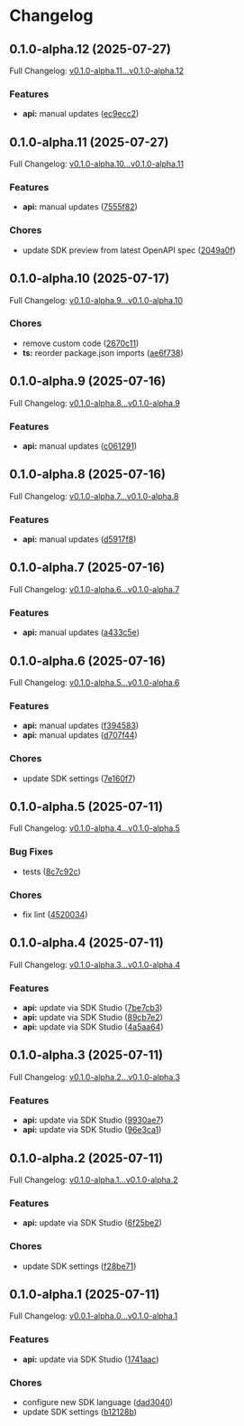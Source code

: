 # Changelog

## 0.1.0-alpha.12 (2025-07-27)

Full Changelog: [v0.1.0-alpha.11...v0.1.0-alpha.12](https://github.com/greenflash-ai/typescript/compare/v0.1.0-alpha.11...v0.1.0-alpha.12)

### Features

* **api:** manual updates ([ec9ecc2](https://github.com/greenflash-ai/typescript/commit/ec9ecc220d521d6f0ab93c32f86adbb49d9a6dc3))

## 0.1.0-alpha.11 (2025-07-27)

Full Changelog: [v0.1.0-alpha.10...v0.1.0-alpha.11](https://github.com/greenflash-ai/typescript/compare/v0.1.0-alpha.10...v0.1.0-alpha.11)

### Features

* **api:** manual updates ([7555f82](https://github.com/greenflash-ai/typescript/commit/7555f82672bb4e05400aead93c1d387986888617))


### Chores

* update SDK preview from latest OpenAPI spec ([2049a0f](https://github.com/greenflash-ai/typescript/commit/2049a0f8d46d5c3e550c16fdf91e00baf8e198da))

## 0.1.0-alpha.10 (2025-07-17)

Full Changelog: [v0.1.0-alpha.9...v0.1.0-alpha.10](https://github.com/greenflash-ai/typescript/compare/v0.1.0-alpha.9...v0.1.0-alpha.10)

### Chores

* remove custom code ([2670c11](https://github.com/greenflash-ai/typescript/commit/2670c110a52efd5de38f6d4cb04e24d643a6d605))
* **ts:** reorder package.json imports ([ae6f738](https://github.com/greenflash-ai/typescript/commit/ae6f7386a38341f794d3ddba7f94493baead64f1))

## 0.1.0-alpha.9 (2025-07-16)

Full Changelog: [v0.1.0-alpha.8...v0.1.0-alpha.9](https://github.com/greenflash-ai/typescript/compare/v0.1.0-alpha.8...v0.1.0-alpha.9)

### Features

* **api:** manual updates ([c061291](https://github.com/greenflash-ai/typescript/commit/c061291a17a9c25885536f612f9a9636f3fe16e8))

## 0.1.0-alpha.8 (2025-07-16)

Full Changelog: [v0.1.0-alpha.7...v0.1.0-alpha.8](https://github.com/greenflash-ai/typescript/compare/v0.1.0-alpha.7...v0.1.0-alpha.8)

### Features

* **api:** manual updates ([d5917f8](https://github.com/greenflash-ai/typescript/commit/d5917f855d72b7ce6f6ad79c74d3b9560b937c1a))

## 0.1.0-alpha.7 (2025-07-16)

Full Changelog: [v0.1.0-alpha.6...v0.1.0-alpha.7](https://github.com/greenflash-ai/typescript/compare/v0.1.0-alpha.6...v0.1.0-alpha.7)

### Features

* **api:** manual updates ([a433c5e](https://github.com/greenflash-ai/typescript/commit/a433c5e086c4d030535720d30c4b850b618a08ab))

## 0.1.0-alpha.6 (2025-07-16)

Full Changelog: [v0.1.0-alpha.5...v0.1.0-alpha.6](https://github.com/greenflash-ai/typescript/compare/v0.1.0-alpha.5...v0.1.0-alpha.6)

### Features

* **api:** manual updates ([f394583](https://github.com/greenflash-ai/typescript/commit/f39458372879ccc5eab4284f930964df2c6c7f78))
* **api:** manual updates ([d707f44](https://github.com/greenflash-ai/typescript/commit/d707f44ddc5496ed4088940fc3bc2cfdac737905))


### Chores

* update SDK settings ([7e160f7](https://github.com/greenflash-ai/typescript/commit/7e160f70f83c16954821841de590cb9163c30629))

## 0.1.0-alpha.5 (2025-07-11)

Full Changelog: [v0.1.0-alpha.4...v0.1.0-alpha.5](https://github.com/greenflash-ai/typescript/compare/v0.1.0-alpha.4...v0.1.0-alpha.5)

### Bug Fixes

* tests ([8c7c92c](https://github.com/greenflash-ai/typescript/commit/8c7c92c806f29f0a61ccc44ab584060d687cdd60))


### Chores

* fix lint ([4520034](https://github.com/greenflash-ai/typescript/commit/4520034fa575aac4dbe20024394746a01f319717))

## 0.1.0-alpha.4 (2025-07-11)

Full Changelog: [v0.1.0-alpha.3...v0.1.0-alpha.4](https://github.com/greenflash-ai/typescript/compare/v0.1.0-alpha.3...v0.1.0-alpha.4)

### Features

* **api:** update via SDK Studio ([7be7cb3](https://github.com/greenflash-ai/typescript/commit/7be7cb3639c51e3655096518e36126e30f63ff3c))
* **api:** update via SDK Studio ([89cb7e2](https://github.com/greenflash-ai/typescript/commit/89cb7e2a121150bcd78c76487b0b2870e46520db))
* **api:** update via SDK Studio ([4a5aa64](https://github.com/greenflash-ai/typescript/commit/4a5aa6458c2fc6c8c0673785c68510a310966db7))

## 0.1.0-alpha.3 (2025-07-11)

Full Changelog: [v0.1.0-alpha.2...v0.1.0-alpha.3](https://github.com/greenflash-ai/typescript/compare/v0.1.0-alpha.2...v0.1.0-alpha.3)

### Features

* **api:** update via SDK Studio ([9930ae7](https://github.com/greenflash-ai/typescript/commit/9930ae7b69fe06e14fcfafb1224c703f57d8bd13))
* **api:** update via SDK Studio ([96e3ca1](https://github.com/greenflash-ai/typescript/commit/96e3ca195f958bd94e2e1e33a0fd9a3dcfac9527))

## 0.1.0-alpha.2 (2025-07-11)

Full Changelog: [v0.1.0-alpha.1...v0.1.0-alpha.2](https://github.com/greenflash-ai/typescript/compare/v0.1.0-alpha.1...v0.1.0-alpha.2)

### Features

* **api:** update via SDK Studio ([6f25be2](https://github.com/greenflash-ai/typescript/commit/6f25be2e77f57474963536aad5589c64f402466d))


### Chores

* update SDK settings ([f28be71](https://github.com/greenflash-ai/typescript/commit/f28be712b18e5b8f25f6dcf614d5217377c0fc18))

## 0.1.0-alpha.1 (2025-07-11)

Full Changelog: [v0.0.1-alpha.0...v0.1.0-alpha.1](https://github.com/greenflash-ai/typescript/compare/v0.0.1-alpha.0...v0.1.0-alpha.1)

### Features

* **api:** update via SDK Studio ([1741aac](https://github.com/greenflash-ai/typescript/commit/1741aac57674701aa35ce8358fd8a70778a7553e))


### Chores

* configure new SDK language ([dad3040](https://github.com/greenflash-ai/typescript/commit/dad3040bf0d86ca6e9c45bfa7b4e1b5df984a374))
* update SDK settings ([b12128b](https://github.com/greenflash-ai/typescript/commit/b12128b85a61893089db22234d3a4044e94a765b))

